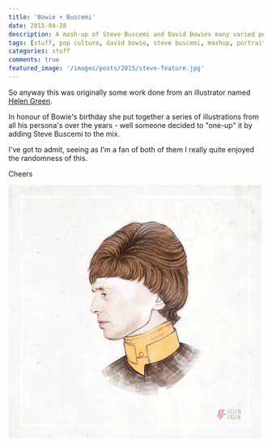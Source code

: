 ```yaml
---
title: 'Bowie + Buscemi'
date: 2015-04-28
description: A mash-up of Steve Buscemi and David Bowies many varied personas
tags: [stuff, pop culture, david bowie, steve buscemi, mashup, portrait]
categories: stuff
comments: true
featured_image: '/images/posts/2015/steve-feature.jpg'
---
```


So anyway this was originally some work done from an illustrator named [Helen Green](http://dollychops.tumblr.com/).

In honour of Bowie's birthday she put together a series of illustrations from all his persona's over the years - well someone decided to "one-up" it by adding Steve Buscemi to the mix. 

I've got to admit, seeing as I'm a fan of both of them I really quite enjoyed the randomness of this. 

Cheers

![](/images/posts/2015/buscemi.gif)

